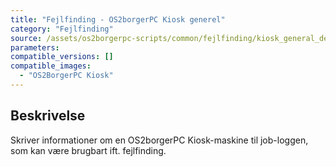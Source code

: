 ```yaml
---
title: "Fejlfinding - OS2borgerPC Kiosk generel"
category: "Fejlfinding"
source: /assets/os2borgerpc-scripts/common/fejlfinding/kiosk_general_debug.sh
parameters:
compatible_versions: []
compatible_images:   
  - "OS2BorgerPC Kiosk"
---
```


## Beskrivelse
Skriver informationer om en OS2borgerPC Kiosk-maskine til job-loggen, som kan være brugbart ift. fejlfinding.
